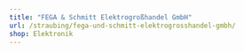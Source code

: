 ```yaml
---
title: "FEGA & Schmitt Elektrogroßhandel GmbH"
url: /straubing/fega-und-schmitt-elektrogrosshandel-gmbh/
shop: Elektronik
---
```


